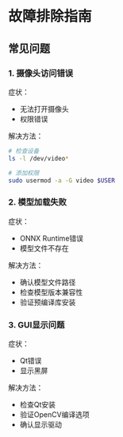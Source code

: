 # 故障排除指南

## 常见问题

### 1. 摄像头访问错误

症状：
- 无法打开摄像头
- 权限错误

解决方法：
```bash
# 检查设备
ls -l /dev/video*

# 添加权限
sudo usermod -a -G video $USER
```

### 2. 模型加载失败

症状：
- ONNX Runtime错误
- 模型文件不存在

解决方法：
- 确认模型文件路径
- 检查模型版本兼容性
- 验证预编译库安装

### 3. GUI显示问题

症状：
- Qt错误
- 显示黑屏

解决方法：
- 检查Qt安装
- 验证OpenCV编译选项
- 确认显示驱动 